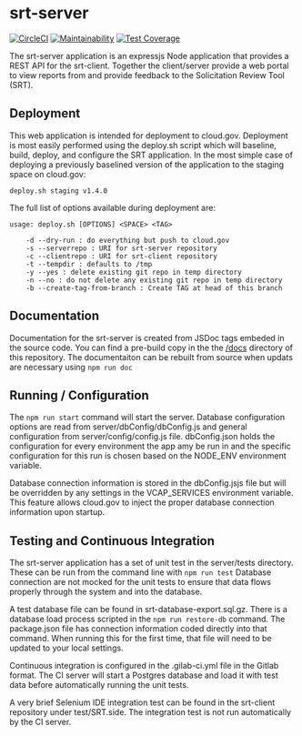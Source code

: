 # srt-server

[![CircleCI](https://circleci.com/gh/albertcrowley/srt-api.svg?style=svg)](https://circleci.com/gh/albertcrowley/srt-api)
[![Maintainability](https://api.codeclimate.com/v1/badges/69b675319203911584f6/maintainability)](https://codeclimate.com/github/albertcrowley/srt-api/maintainability)
[![Test Coverage](https://api.codeclimate.com/v1/badges/69b675319203911584f6/test_coverage)](https://codeclimate.com/github/albertcrowley/srt-api/test_coverage)

The srt-server application is an expressjs Node application that provides a 
REST API for the srt-client. Together the client/server provide a web portal
to view reports from and provide feedback to the Solicitation Review Tool (SRT).

## Deployment
This web application is intended for deployment to cloud.gov. Deployment is 
most easily performed using the deploy.sh script which will baseline, build, 
deploy, and configure the SRT application. In the most simple case of deploying 
a previously baselined version of the application to the staging space on 
cloud.gov:

    deploy.sh staging v1.4.0
    
The full list of options available during deployment are:

    usage: deploy.sh [OPTIONS] <SPACE> <TAG>

        -d --dry-run : do everything but push to cloud.gov
        -s --serverrepo : URI for srt-server repository
        -c --clientrepo : URI for srt-client repository
        -t --tempdir : defaults to /tmp
        -y --yes : delete existing git repo in temp directory
        -n --no : do not delete any existing git repo in temp directory
        -b --create-tag-from-branch : Create TAG at head of this branch
        
        
## Documentation
Documentation for the srt-server is created from JSDoc tags embeded in the
source code. You can find a pre-build copy in the the [/docs](docs/index.html) 
directory of this repository. The documentaiton can be rebuilt from 
source when updats are necessary using `npm run doc`

## Running / Configuration
The `npm run start` command will start the server. Database configuration options are
read from server/dbConfig/dbConfig.js and general configuration from 
server/config/config.js file. dbConfig.json holds the configuration 
for every environment the app amy be run in and the specific configuration for
this run is chosen based on the NODE_ENV environment variable.

Database connection information is stored in the dbConfig.jsjs file but will be
overridden by any settings in the VCAP_SERVICES environment variable. This feature
allows cloud.gov to inject the proper database connection information upon
startup.

## Testing and Continuous Integration
The srt-server application has a set of unit test in the server/tests directory.
These can be run from the command line with `npm run test`  Database connection
are not mocked for the unit tests to ensure that data flows properly through 
the system and into the database. 

A test database file can be found in srt-database-export.sql.gz. There is a database
load process scripted in the `npm run restore-db` command. The package.json file has 
connection information coded directly into that command. When running this for
the first time, that file will need to be updated to your local settings. 

Continuous integration is configured in the .gilab-ci.yml file in the Gitlab format.
The CI server will start a Postgres database and load it with test data before 
automatically running the unit tests.

A very brief Selenium IDE integration test can be found in the srt-client repository
under test/SRT.side. The integration test is not run automatically by the CI server.

